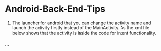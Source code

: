 # Android-Back-End-Tips

1. The launcher for android that you can change the activity name and launch the activity firstly instead of the MainActivity. As the xml file below shows that the activity is inside the code for intent functionality.
   ``` bash
  </activity>
<activity android:name=".DetailActivity" />
<activity android:name=".TempActivity">
<intent-filter>
<action android:name="android.intent.action.MAIN" />
<category android:name="android.intent.category.LAUNCHER" />
</intent-filter>
</activity>
</application>
   ```
